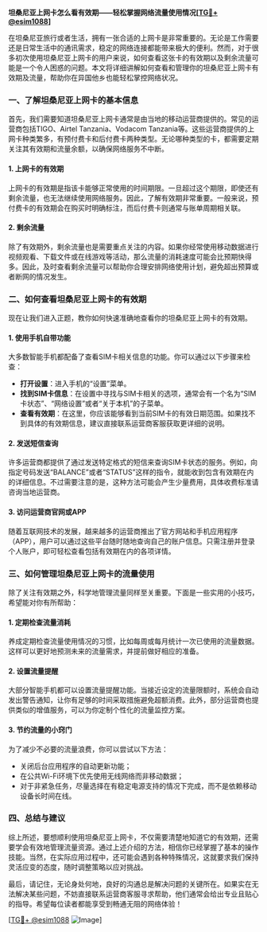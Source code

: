 **坦桑尼亚上网卡怎么看有效期——轻松掌握网络流量使用情况[[TG💪+ @esim1088](https://t.me/s/esim1088)]**

在坦桑尼亚旅行或者生活，拥有一张合适的上网卡是非常重要的。无论是工作需要还是日常生活中的通讯需求，稳定的网络连接都能带来极大的便利。然而，对于很多初次使用坦桑尼亚上网卡的用户来说，如何查看这张卡的有效期以及剩余流量可能是一个令人困惑的问题。本文将详细讲解如何查看和管理你的坦桑尼亚上网卡有效期及流量，帮助你在异国他乡也能轻松掌控网络状况。

### **一、了解坦桑尼亚上网卡的基本信息**

首先，我们需要知道坦桑尼亚上网卡通常是由当地的移动运营商提供的。常见的运营商包括TIGO、Airtel Tanzania、Vodacom Tanzania等。这些运营商提供的上网卡种类繁多，有预付费卡和后付费卡两种类型。无论哪种类型的卡，都需要定期关注其有效期和流量余额，以确保网络服务不中断。

#### **1. 上网卡的有效期**
上网卡的有效期是指该卡能够正常使用的时间期限。一旦超过这个期限，即使还有剩余流量，也无法继续使用网络服务。因此，了解有效期非常重要。一般来说，预付费卡的有效期会在购买时明确标注，而后付费卡则通常与账单周期相关联。

#### **2. 剩余流量**
除了有效期外，剩余流量也是需要重点关注的内容。如果你经常使用移动数据进行视频观看、下载文件或在线游戏等活动，那么流量的消耗速度可能会比预期快得多。因此，及时查看剩余流量可以帮助你合理安排网络使用计划，避免超出预算或者断网的情况发生。

### **二、如何查看坦桑尼亚上网卡的有效期**

现在让我们进入正题，教你如何快速准确地查看你的坦桑尼亚上网卡的有效期。

#### **1. 使用手机自带功能**
大多数智能手机都配备了查看SIM卡相关信息的功能。你可以通过以下步骤来检查：

- **打开设置**：进入手机的“设置”菜单。
- **找到SIM卡信息**：在设置中寻找与SIM卡相关的选项，通常会有一个名为“SIM卡状态”、“网络设置”或者“关于本机”的子菜单。
- **查看有效期**：在这里，你应该能够看到当前SIM卡的有效日期范围。如果找不到具体的有效期信息，建议直接联系运营商客服获取更详细的说明。

#### **2. 发送短信查询**
许多运营商都提供了通过发送特定格式的短信来查询SIM卡状态的服务。例如，向指定号码发送“BALANCE”或者“STATUS”这样的指令，就能收到包含有效期在内的详细信息。不过需要注意的是，这种方法可能会产生少量费用，具体收费标准请咨询当地运营商。

#### **3. 访问运营商官网或APP**
随着互联网技术的发展，越来越多的运营商推出了官方网站和手机应用程序（APP），用户可以通过这些平台随时随地查询自己的账户信息。只需注册并登录个人账户，即可轻松查看包括有效期在内的各项详情。

### **三、如何管理坦桑尼亚上网卡的流量使用**

除了关注有效期之外，科学地管理流量同样至关重要。下面是一些实用的小技巧，希望能对你有所帮助：

#### **1. 定期检查流量消耗**
养成定期检查流量使用情况的习惯，比如每周或每月统计一次已使用的流量数据。这样可以更好地预测未来的流量需求，并提前做好相应的准备。

#### **2. 设置流量提醒**
大部分智能手机都可以设置流量提醒功能。当接近设定的流量限额时，系统会自动发出警告通知，让你有足够的时间采取措施避免超额消费。此外，部分运营商也提供类似的增值服务，可以为你定制个性化的流量监控方案。

#### **3. 节约流量的小窍门**
为了减少不必要的流量浪费，你可以尝试以下方法：
   - 关闭后台应用程序的自动更新功能；
   - 在公共Wi-Fi环境下优先使用无线网络而非移动数据；
   - 对于非紧急任务，尽量选择在有稳定电源支持的情况下完成，而不是依赖移动设备长时间在线。

### **四、总结与建议**

综上所述，要想顺利使用坦桑尼亚上网卡，不仅需要清楚地知道它的有效期，还需要学会有效地管理流量资源。通过上述介绍的方法，相信你已经掌握了基本的操作技能。当然，在实际应用过程中，还可能会遇到各种特殊情况，这就要求我们保持灵活应变的态度，随时调整策略以应对挑战。

最后，请记住，无论身处何地，良好的沟通总是解决问题的关键所在。如果实在无法解决某些问题，不妨直接联系运营商客服寻求帮助，他们通常会给出专业且贴心的指导。希望每位读者都能享受到畅通无阻的网络体验！

[[TG💪+ @esim1088](https://t.me/s/esim1088) ![Image](https://i.postimg.cc/4NQfJmqS/Snipaste-2025-05-13-00-14-12.png)]